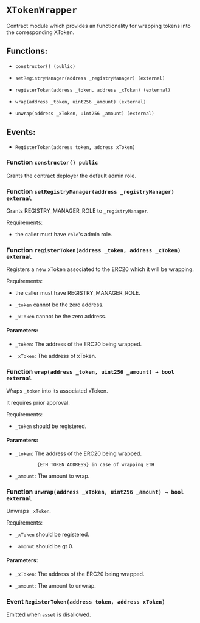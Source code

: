 # `XTokenWrapper`

Contract module which provides an functionality for wrapping tokens into the corresponding XToken.

## Functions:

- `constructor() (public)`

- `setRegistryManager(address _registryManager) (external)`

- `registerToken(address _token, address _xToken) (external)`

- `wrap(address _token, uint256 _amount) (external)`

- `unwrap(address _xToken, uint256 _amount) (external)`

## Events:

- `RegisterToken(address token, address xToken)`

### Function `constructor() public`

Grants the contract deployer the default admin role.

### Function `setRegistryManager(address _registryManager) external`

Grants REGISTRY_MANAGER_ROLE to `_registryManager`.

Requirements:

- the caller must have ``role``'s admin role.

### Function `registerToken(address _token, address _xToken) external`

Registers a new xToken associated to the ERC20 which it will be wrapping.

Requirements:

- the caller must have REGISTRY_MANAGER_ROLE.

- `_token` cannot be the zero address.

- `_xToken` cannot be the zero address.

#### Parameters:

- `_token`: The address of the ERC20 being wrapped.

- `_xToken`: The address of xToken.

### Function `wrap(address _token, uint256 _amount) → bool external`

Wraps `_token` into its associated xToken.

It requires prior approval.

Requirements:

- `_token` should be registered.

#### Parameters:

- `_token`: The address of the ERC20 being wrapped.

              {ETH_TOKEN_ADDRESS} in case of wrapping ETH

- `_amount`: The amount to wrap.

### Function `unwrap(address _xToken, uint256 _amount) → bool external`

Unwraps `_xToken`.

Requirements:

- `_xToken` should be registered.

- `_amonut` should be gt 0.

#### Parameters:

- `_xToken`: The address of the ERC20 being wrapped.

- `_amount`: The amount to unwrap.

### Event `RegisterToken(address token, address xToken)`

Emitted when `asset` is disallowed.
